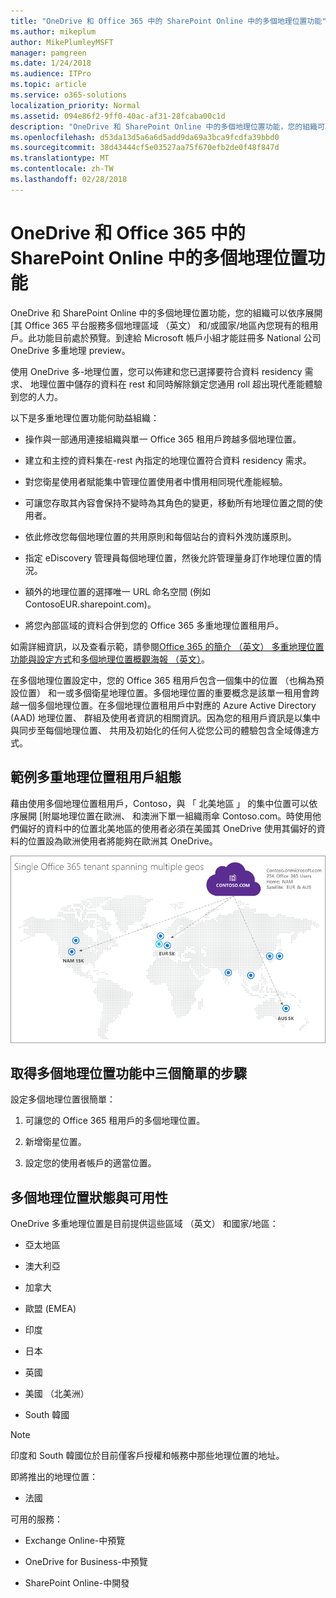 ```yaml
---
title: "OneDrive 和 Office 365 中的 SharePoint Online 中的多個地理位置功能"
ms.author: mikeplum
author: MikePlumleyMSFT
manager: pamgreen
ms.date: 1/24/2018
ms.audience: ITPro
ms.topic: article
ms.service: o365-solutions
localization_priority: Normal
ms.assetid: 094e86f2-9ff0-40ac-af31-28fcaba00c1d
description: "OneDrive 和 SharePoint Online 中的多個地理位置功能，您的組織可以依序展開 [其 Office 365 平台服務多個地理區域 （英文） 和/或國家/地區內您現有的租用戶。"
ms.openlocfilehash: d53da13d5a6a6d5add9da69a3bca9fcdfa39bbd0
ms.sourcegitcommit: 38d43444cf5e03527aa75f670efb2de0f48f847d
ms.translationtype: MT
ms.contentlocale: zh-TW
ms.lasthandoff: 02/28/2018
---
```

# <a name="multi-geo-capabilities-in-onedrive-and-sharepoint-online-in-office-365"></a>OneDrive 和 Office 365 中的 SharePoint Online 中的多個地理位置功能

OneDrive 和 SharePoint Online 中的多個地理位置功能，您的組織可以依序展開 [其 Office 365 平台服務多個地理區域 （英文） 和/或國家/地區內您現有的租用戶。此功能目前處於預覽。到達給 Microsoft 帳戶小組才能註冊多 National 公司 OneDrive 多重地理 preview。
  
使用 OneDrive 多-地理位置，您可以佈建和您已選擇要符合資料 residency 需求、 地理位置中儲存的資料在 rest 和同時解除鎖定您通用 roll 超出現代產能體驗到您的人力。
  
以下是多重地理位置功能何助益組織：
  
- 操作與一部通用連接組織與單一 Office 365 租用戶跨越多個地理位置。
    
- 建立和主控的資料集在-rest 內指定的地理位置符合資料 residency 需求。
    
- 對您衛星使用者賦能集中管理位置使用者中慣用相同現代產能經驗。
    
- 可讓您存取其內容會保持不變時為其角色的變更，移動所有地理位置之間的使用者。
    
- 依此修改您每個地理位置的共用原則和每個站台的資料外洩防護原則。
    
- 指定 eDiscovery 管理員每個地理位置，然後允許管理量身訂作地理位置的情況。
    
- 額外的地理位置的選擇唯一 URL 命名空間 (例如 ContosoEUR.sharepoint.com)。
    
- 將您內部區域的資料合併到您的 Office 365 多重地理位置租用戶。
    
如需詳細資訊，以及查看示範，請參閱[Office 365 的簡介 （英文） 多重地理位置功能與設定方式](https://youtu.be/3d9-Vt2fArk)和[多個地理位置概觀海報 （英文）](https://technet.microsoft.com/library/dn782272.aspx)。
  
在多個地理位置設定中，您的 Office 365 租用戶包含一個集中的位置 （也稱為預設位置） 和一或多個衛星地理位置。多個地理位置的重要概念是該單一租用會跨越一個多個地理位置。在多個地理位置租用戶中對應的 Azure Active Directory (AAD) 地理位置、 群組及使用者資訊的相關資訊。因為您的租用戶資訊是以集中與同步至每個地理位置、 共用及初始化的任何人從您公司的體驗包含全域傳達方式。
  
## <a name="sample-multi-geo-tenant-configuration"></a>範例多重地理位置租用戶組態

藉由使用多個地理位置租用戶，Contoso，與 「 北美地區 」 的集中位置可以依序展開 [附屬地理位置在歐洲、 和澳洲下單一組織雨傘 Contoso.com。時使用他們偏好的資料中的位置北美地區的使用者必須在美國其 OneDrive 使用其偏好的資料的位置設為歐洲使用者將能夠在歐洲其 OneDrive。
  
![World 顯示 Contoso 的地理位置及其他可用的地理位置的分佈圖](images/df317ccc-2e53-411d-9211-a5aee63ca1e5.png)
  
## <a name="get-multi-geo-features-in-three-simple-steps"></a>取得多個地理位置功能中三個簡單的步驟

設定多個地理位置很簡單：
  
1. 可讓您的 Office 365 租用戶的多個地理位置。
    
2. 新增衛星位置。
    
3. 設定您的使用者帳戶的適當位置。
    
## <a name="multi-geo-status-and-availability"></a>多個地理位置狀態與可用性

OneDrive 多重地理位置是目前提供這些區域 （英文） 和國家/地區：
  
- 亞太地區
    
- 澳大利亞
    
- 加拿大
    
- 歐盟 (EMEA)
    
- 印度
    
- 日本
    
- 英國
    
- 美國 （北美洲）
    
- South 韓國
    
> [!NOTE]
> 印度和 South 韓國位於目前僅客戶授權和帳務中那些地理位置的地址。 
  
即將推出的地理位置：
  
- 法國
    
可用的服務：
  
- Exchange Online-中預覽
    
- OneDrive for Business-中預覽
    
- SharePoint Online-中開發
    

